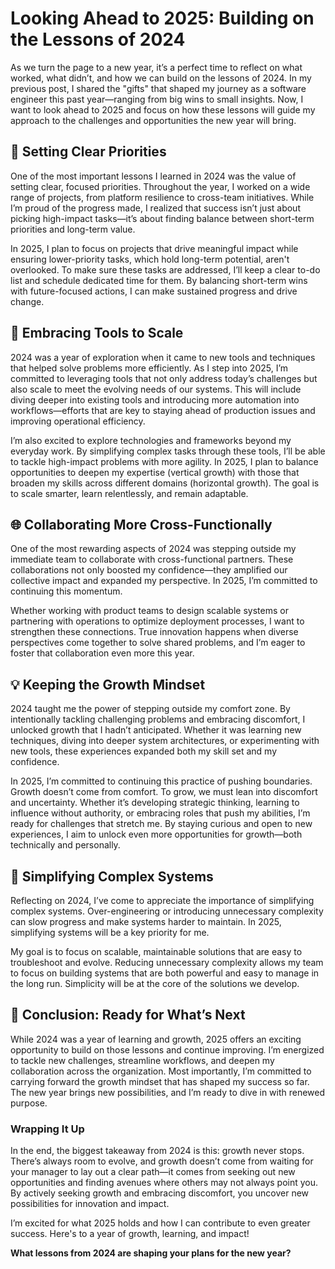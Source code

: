 # Looking Ahead to 2025: Building on the Lessons of 2024

As we turn the page to a new year, it’s a perfect time to reflect on what worked, what didn’t, and how we can build on the lessons of 2024. In my previous post, I shared the "gifts" that shaped my journey as a software engineer this past year—ranging from big wins to small insights. Now, I want to look ahead to 2025 and focus on how these lessons will guide my approach to the challenges and opportunities the new year will bring.

## 🎯 Setting Clear Priorities

One of the most important lessons I learned in 2024 was the value of setting clear, focused priorities. Throughout the year, I worked on a wide range of projects, from platform resilience to cross-team initiatives. While I’m proud of the progress made, I realized that success isn’t just about picking high-impact tasks—it’s about finding balance between short-term priorities and long-term value.

In 2025, I plan to focus on projects that drive meaningful impact while ensuring lower-priority tasks, which hold long-term potential, aren't overlooked. To make sure these tasks are addressed, I’ll keep a clear to-do list and schedule dedicated time for them. By balancing short-term wins with future-focused actions, I can make sustained progress and drive change.

## 🔧 Embracing Tools to Scale

2024 was a year of exploration when it came to new tools and techniques that helped solve problems more efficiently. As I step into 2025, I’m committed to leveraging tools that not only address today’s challenges but also scale to meet the evolving needs of our systems. This will include diving deeper into existing tools and introducing more automation into workflows—efforts that are key to staying ahead of production issues and improving operational efficiency.

I’m also excited to explore technologies and frameworks beyond my everyday work. By simplifying complex tasks through these tools, I’ll be able to tackle high-impact problems with more agility. In 2025, I plan to balance opportunities to deepen my expertise (vertical growth) with those that broaden my skills across different domains (horizontal growth). The goal is to scale smarter, learn relentlessly, and remain adaptable.

## 🌐 Collaborating More Cross-Functionally

One of the most rewarding aspects of 2024 was stepping outside my immediate team to collaborate with cross-functional partners. These collaborations not only boosted my confidence—they amplified our collective impact and expanded my perspective. In 2025, I’m committed to continuing this momentum.

Whether working with product teams to design scalable systems or partnering with operations to optimize deployment processes, I want to strengthen these connections. True innovation happens when diverse perspectives come together to solve shared problems, and I’m eager to foster that collaboration even more this year.

## 💡 Keeping the Growth Mindset

2024 taught me the power of stepping outside my comfort zone. By intentionally tackling challenging problems and embracing discomfort, I unlocked growth that I hadn’t anticipated. Whether it was learning new techniques, diving into deeper system architectures, or experimenting with new tools, these experiences expanded both my skill set and my confidence.

In 2025, I’m committed to continuing this practice of pushing boundaries. Growth doesn’t come from comfort. To grow, we must lean into discomfort and uncertainty. Whether it’s developing strategic thinking, learning to influence without authority, or embracing roles that push my abilities, I’m ready for challenges that stretch me. By staying curious and open to new experiences, I aim to unlock even more opportunities for growth—both technically and personally.

## 🎯 Simplifying Complex Systems

Reflecting on 2024, I’ve come to appreciate the importance of simplifying complex systems. Over-engineering or introducing unnecessary complexity can slow progress and make systems harder to maintain. In 2025, simplifying systems will be a key priority for me.

My goal is to focus on scalable, maintainable solutions that are easy to troubleshoot and evolve. Reducing unnecessary complexity allows my team to focus on building systems that are both powerful and easy to manage in the long run. Simplicity will be at the core of the solutions we develop.

## 🌟 Conclusion: Ready for What’s Next

While 2024 was a year of learning and growth, 2025 offers an exciting opportunity to build on those lessons and continue improving. I’m energized to tackle new challenges, streamline workflows, and deepen my collaboration across the organization. Most importantly, I’m committed to carrying forward the growth mindset that has shaped my success so far. The new year brings new possibilities, and I’m ready to dive in with renewed purpose.

### Wrapping It Up

In the end, the biggest takeaway from 2024 is this: growth never stops. There’s always room to evolve, and growth doesn’t come from waiting for your manager to lay out a clear path—it comes from seeking out new opportunities and finding avenues where others may not always point you. By actively seeking growth and embracing discomfort, you uncover new possibilities for innovation and impact.

I’m excited for what 2025 holds and how I can contribute to even greater success. Here's to a year of growth, learning, and impact!

**What lessons from 2024 are shaping your plans for the new year?**
